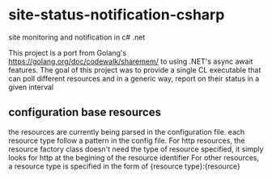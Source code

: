 # site-status-notification-csharp
site monitoring and notification in c# .net

This project is a port from Golang's https://golang.org/doc/codewalk/sharemem/ to using .NET's async await features.
The goal of this project was to provide a single CL executable that can poll different resources and in a generic way, report on their status in a given interval

## configuration base resources
the resources are currently being parsed in the configuration file.
each resource type follow a pattern in the config file.
  For http resources, the resource factory class doesn't need the type of resource specified, it simply looks for http at the begining of the resource identifier
  For other resources, a resource type is specified in the form of {resource type}:{resource}
